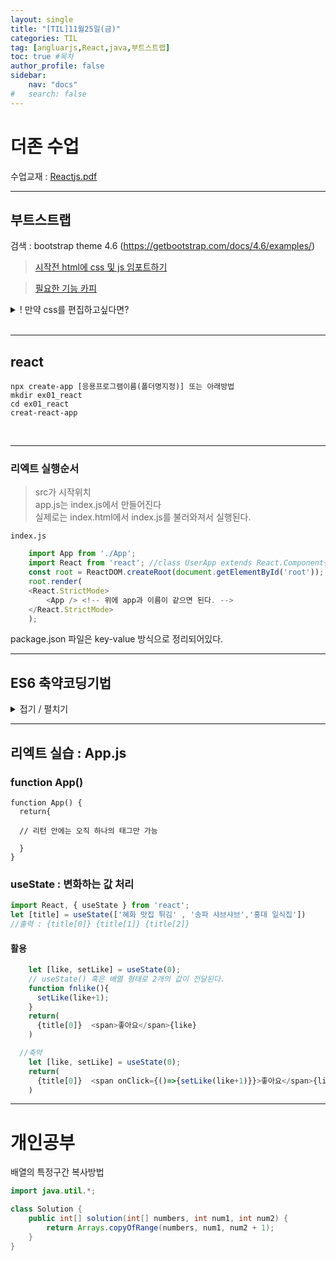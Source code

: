 ```yaml
---
layout: single
title: "[TIL]11월25일(금)"
categories: TIL
tag: [angluarjs,React,java,부트스트랩]
toc: true #목차
author_profile: false
sidebar:
    nav: "docs"
#   search: false
--- 
```


# 더존 수업
수업교재 : [Reactjs.pdf ](https://drive.google.com/file/d/16Dqt1bCvZ4xLCoCt2XEX-_F_g9mbtli2/view?usp=sharing)

***

## **부트스트랩**

검색 : bootstrap theme 4.6 (https://getbootstrap.com/docs/4.6/examples/)

 >[시작전 html에 css 및 js 임포트하기](https://getbootstrap.com/docs/5.1/getting-started/introduction/) 

> [필요한 기능 카피](https://getbootstrap.com/docs/5.1/components/dropdowns/)

<details  markdown="1">
<summary>! 만약 css를 편집하고싶다면?</summary>

<!-- 한칸 공백 둬야 함 --><br>

https://cdn.jsdelivr.net/npm/bootstrap@5.1.3/dist/css/bootstrap.min.css

해당 링크에서 min 제거한 페이지로 접속 -> 부트스트랩 적용한 태그를 검색 -> 다운받은 내 css에 적용

```htm
//예를 들어 아래 태그중 nav-item dropdown을 수정하고싶다면 그 키워드로 검색
<nav class="navbar navbar-expand-lg navbar-dark bg-dark">
  <div class="container-fluid">
    <a class="navbar-brand" href="#">Navbar</a>
    <button class="navbar-toggler" type="button" data-bs-toggle="collapse" data-bs-target="#navbarNavDarkDropdown" aria-controls="navbarNavDarkDropdown" aria-expanded="false" aria-label="Toggle navigation">
      <span class="navbar-toggler-icon"></span>
    </button>
    <div class="collapse navbar-collapse" id="navbarNavDarkDropdown">
      <ul class="navbar-nav">
        <li class="nav-item dropdown">
          <a class="nav-link dropdown-toggle" href="#" id="navbarDarkDropdownMenuLink" role="button" data-bs-toggle="dropdown" aria-expanded="false">
            Dropdown
          </a>
          <ul class="dropdown-menu dropdown-menu-dark" aria-labelledby="navbarDarkDropdownMenuLink">
            <li><a class="dropdown-item" href="#">Action</a></li>
            <li><a class="dropdown-item" href="#">Another action</a></li>
            <li><a class="dropdown-item" href="#">Something else here</a></li>
          </ul>
        </li>
      </ul>
    </div>
  </div>
</nav>
```
</details>
<br>

---
## **react**
    npx create-app [응용프로그램이름(폴더명지정)] 또는 아래방법
    mkdir ex01_react
    cd ex01_react 
    creat-react-app 

<br>

---

### **리엑트 실행순서**

> src가 시작위치 <br>
app.js는 index.js에서 만들어진다 <br>
실제로는 index.html에서 index.js를 불러와져서 실행된다.

`index.js`

```javascript
    import App from './App';
    import React from 'react'; //class UserApp extends React.Component{}
    const root = ReactDOM.createRoot(document.getElementById('root'));
    root.render(
    <React.StrictMode>
        <App /> <!-- 위에 app과 이름이 같으면 된다. -->
    </React.StrictMode>
    );
```
package.json 파일은 key-value 방식으로 정리되어있다.



---
## **ES6 축약코딩기법**
<details  markdown="1">
<summary>접기 / 펼치기</summary>

<!-- 한칸 공백 둬야 함 -->

 var / let,const

var는 scope이 함수 단위이고, 반면 const와 let은 scope이 블록 단위 입니다.

### 1. 삼항 조건 연산자 (The Ternary Operator)

```javascript
const x = 20;
let answer;
if (x > 10) {
answer = 'greater than 10';
} else {
answer = 'less than 10';
}

//축약 --->

const answer = x > 10 ? 'greater than 10' : 'less than 10';


//react에서 특정 버튼을 state 값에 따라 보여지게 할 경우에 이렇게 사용할 수 있음
    {editable ? (
    <a onClick={() => this.save(record.key)}> </a>
    ) : (
    <a onClick={() => this.edit(record.key)}> </a>
    )}

```

### 2. 간략 계산법 (Short-circuit Evaluation)


```javascript
if (variable1 != null || variable1 !== undefined || variable1 !== '') {
let variable2 = variable1;
}

//축약 -->

const variable2 = variable1 || 'new';

//결과확인
let variable3 = 'foo';
let variable4 = variable3 || 'foo';
console.log(variable4 === 'foo'); //print true
```

### 3. 변수선언

```javascript
let x;
let y;


//축약 -->

let x,y = 3;
```

### 4. For 루프

```javascript
for (let i=0; i < msgs.length; i++)

//축약 -->

for (let value of msgs)
```

```javascript
function logArrayElements(element,index, array) {
console.log('a[' + index + '] =' + element);
}
[2,5,9].forEach(logArrayElements);

//축약 --->

//a[0] = 2
//a[1] = 5
//a[2] = 9
```

### 5. 간략 계산법

두가지의 변수를 비교할 때, 앞에 있는 변수가 false 일 경우 결과는 무조건 false 이기 때문에 뒤의 변수는 확인
하지 않고 return 시키는 방법.

기본 값을 부여하기 위해 파라미터의 null 또는 undefined 여부를 파악할 때 short-circuit evaluation 방법을
이용해서 한줄로 작성하는 방법이 있습니다.

아래의 예제에서는 process.env.DB_HOST 값이 있을 경우 dbHost 변수에 할당하지만, 없으면 localhost를 할당
합니다.

```javascript
let dbHost;
if (process.env.DB_HOST) {
dbHost = process.env.DB_HOST;
} else {
dbHost = 'localhost';
}

//축약 --->

Const dbHost = process.env.DB_HOT || 'localhost';
```

### 6. 객체 프로퍼티

객체 리터럴 표기법은 자바스크립트 코딩을 훨씬 쉽게 만들어 줍니다. 하지만 ES6는 더 쉬운 방법을 제안합니다.
만일 프로퍼티 이름이 key 이름과 같을 경우, 축약 기법을 활용할 수 있습니다.

```javascript
const obj = {x:x, y:y}

//축약 --->

const obj = {x, y}  // 다른 값이면 적용 안됨
```

### 7. 화살표 함수

```javascript
function sayHello(name) {
    console.log('Hello', name);}

setTimeout(function() {
    console.log('Loaded')}, 2000);

list.forEach(function(item) {
    console.log(item);});

//축약 --->

sayHello = name => console.log('Hello', name);
setTimeout(() => console.log('Loaded'), 2000);
list.forEach(item => console.log(item));
```

### 8. 묵시적 반환


한 줄로만 작성된 arrow 함수는 별도의 return 명령어가 없어도 자동으로 반환 하도록 되어 있습니다.
• 다만, 중괄호({})를 생략한 함수여야 return 명령어도 생략 할 수 있습니다
• 한 줄 이상의 문장(객체 리터럴)을 반환 하려면 중괄호({})대신 괄호(())를 사용해서 함수를 묶어야 합니다.
이렇게 하면 함수가 한 문장으로 작성 되었음을 나타낼 수 있습니다.

```javascript
function calcCircumference(diameter) {
return Math.PI * diameter
}

//축약 --->
calcCircumference = diameter => Math.PI * diameter;

//또는
calcCircumference = diameter => (
    Math.PI * diameter;
)

```

### 9. 파라미터 기본 값 지정

```javascript
function volume(l, w, h) {
if (w === undefined)
w = 3;
if (h === undefined)
h = 4;
return l * w * h;
}

//축약 --->
volume = (l, w = 3, h = 4 ) => (l * w * h);
volume(2) //output: 24
// a,b=2,c=3 가능
// a,b=2,c 불가능, 선언한 위치부터 넣어야 한다
```


### 10. 템플릿 리터럴

백틱(backtick) 을 사용해서 스트링을 감싸고, ${}를 사용해서 변수를 담아 주면 됩니다.

```javascript
const welcome = 'You have logged in as ' + first + ' ' + last + '.'

const db = 'http://' + host + ':' + port + '/' + database;

//축약 -->
const welcome = `You have logged in as ${first} ${last}`;

const db = `http://${host}:${port}/${database}`;

```


### 11. 비구조화 할당

```javascript
const observable = require('mobx/observable');
const action = require('mobx/action');
const runInAction = require('mobx/runInAction');

const store = this.props.store;
const form = this.props.form;
const loading = this.props.loading;
const errors = this.props.errors;
const entity = this.props.entity;


//축약 ---->
import { observable, action, runInAction } from 'mobx';

const { store, form, loading, errors, entity } = this.props;

```

### 12. 전개연산자 #1

```javascript
// joining arrays
const odd = [1, 3, 5];
const nums = [2 ,4 , 6].concat(odd);

// cloning arrays
const arr = [1, 2, 3, 4];
const arr2 = arr.slice();

//축약 --->

// joining arrays
const odd = [1, 3, 5 ];
const nums = [2 ,4 , 6, ...odd];
console.log(nums); // [ 2, 4, 6, 1, 3, 5 ]

// cloning arrays
const arr = [1, 2, 3, 4];
const arr2 = [...arr];

```

### 12. 전개연산자 #2

```javascript
const odd = [1, 3, 5 ];
const nums = [2, ...odd, 4 , 6];

//축약 --->

const { a, b, ...z } = { a: 1, b: 2, c: 3, d: 4 };
console.log(a) // 1
console.log(b) // 2
console.log(z) // { c: 3, d: 4 }

```

### 13. 필수 파라미터

기본적으로 자바스크립트는 함수의 파라미터 값을 받지 않았을 경우, undefined로 지정합니다. 다른 언어들은 경고나 에러 메시지를나타내기도 하죠. 이런 기본 파라미터 값을 강제로 지정하는 방법은 if 문을 사용해서 undefined일 경우 에러가 나도록 하거나, ‘Mandatory parameter shorthand’을 사용하는 방법이 있습니다.

```javascript
function foo(bar) { if(bar === undefined) {
throw new Error('Missing parameter!'); }
return bar; }

//축약 --->

let mandatory = () => {
throw new Error('Missing parameter!');
}
let foo = (bar = mandatory()) => { return bar;
}
```


### 14. Object.assign() 함수
Object.assign() 함수는 첫 번째 Object에 그 다음 Object (들)을 병합해 줍니다.

```javascript
//target에 빈 객체를 주고 source 객체를 한 개만 주면 해당 source 객체를 복제하는 것이 됩니다. var obj = {a:1};
var copy = Object.assign({}, obj);
console.log(copy); // {a: 1}
//obj1, obj2, obj3를 각각 {}안에 병합합니다. var obj1 = {a:1};
var obj2 = {b:2};
var obj3 = {c:3};
var newObj = Object.assign({}, obj1, obj2, obj3); console.log(newObj); // {a: 1, b: 2, c: 3}
```

</details>



---
## **리엑트 실습 : App.js**
  
### function App()

    function App() {
      return{

      // 리턴 안에는 오직 하나의 태그만 가능

      }
    } 


### useState : 변화하는 값 처리

```javascript
import React, { useState } from 'react';
let [title] = useState(['혜화 맛집 튀김' , '송파 샤브샤브','홍대 일식집'])
//출력 : {title[0]} {title[1]} {title[2]}
```

#### **활용** 
```javascript
    let [like, setLike] = useState(0); 
    // useState() 혹은 배열 형태로 2개의 값이 전달된다.
    function fnlike(){
      setLike(like+1);
    }
    return(
      {title[0]}  <span>좋아요</span>{like}
    )
```

```javascript
  //축약
    let [like, setLike] = useState(0); 
    return(
      {title[0]}  <span onClick={()=>{setLike(like+1)}}>좋아요</span>{like}
    )

```
--- 

# 개인공부

배열의 특정구간 복사방법

```java
import java.util.*;

class Solution {
    public int[] solution(int[] numbers, int num1, int num2) {
        return Arrays.copyOfRange(numbers, num1, num2 + 1);
    }
}

```
